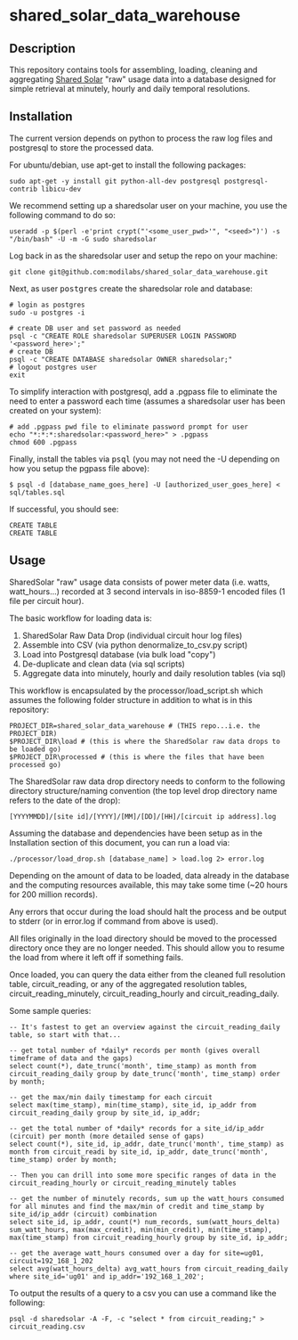 shared_solar_data_warehouse
===========================

Description
-----------

This repository contains tools for assembling, loading, cleaning and aggregating <a href="http://sharedsolar.org/" target="_blank">Shared Solar</a> "raw" usage data into a database designed for simple retrieval at minutely, hourly and daily temporal resolutions.


Installation
------------

The current version depends on python to process the raw log files and postgresql to store the processed data.  

For ubuntu/debian, use apt-get to install the following packages:

```
sudo apt-get -y install git python-all-dev postgresql postgresql-contrib libicu-dev
```

We recommend setting up a sharedsolar user on your machine, you use the following command to do so:

```
useradd -p $(perl -e'print crypt("'<some_user_pwd>'", "<seed>")') -s "/bin/bash" -U -m -G sudo sharedsolar
```

Log back in as the sharedsolar user and setup the repo on your machine:  

```
git clone git@github.com:modilabs/shared_solar_data_warehouse.git
```

Next, as user <tt>postgres</tt> create the sharedsolar role and database:

```
# login as postgres
sudo -u postgres -i

# create DB user and set password as needed
psql -c "CREATE ROLE sharedsolar SUPERUSER LOGIN PASSWORD '<password_here>';"
# create DB
psql -c "CREATE DATABASE sharedsolar OWNER sharedsolar;"
# logout postgres user
exit
```

To simplify interaction with postgresql, add a .pgpass file to eliminate the need to enter a password each time (assumes a sharedsolar user has been created on your system):

```
# add .pgpass pwd file to eliminate password prompt for user
echo "*:*:*:sharedsolar:<password_here>" > .pgpass
chmod 600 .pgpass

```

Finally, install the tables via <tt>psql</tt> (you may not need the -U depending on how you setup the pgpass file above):

```
$ psql -d [database_name_goes_here] -U [authorized_user_goes_here] < sql/tables.sql
```

If successful, you should see:

```
CREATE TABLE
CREATE TABLE
```

Usage
-----

SharedSolar "raw" usage data consists of power meter data (i.e. watts, watt_hours...) recorded at 3 second intervals in iso-8859-1 encoded files (1 file per circuit hour).  

The basic workflow for loading data is:

1. SharedSolar Raw Data Drop (individual circuit hour log files)  
2. Assemble into CSV (via python denormalize_to_csv.py script)  
3. Load into Postgresql database (via bulk load "copy")  
4. De-duplicate and clean data (via sql scripts)  
5. Aggregate data into minutely, hourly and daily resolution tables (via sql)  

This workflow is encapsulated by the processor/load_script.sh which assumes the following folder structure in addition to what is in this repository:

```
PROJECT_DIR=shared_solar_data_warehouse # (THIS repo...i.e. the PROJECT_DIR)  
$PROJECT_DIR\load # (this is where the SharedSolar raw data drops to be loaded go)  
$PROJECT_DIR\processed # (this is where the files that have been processed go)  
```

The SharedSolar raw data drop directory needs to conform to the following directory structure/naming convention (the top level drop directory name refers to the date of the drop):

```
[YYYYMMDD]/[site id]/[YYYY]/[MM]/[DD]/[HH]/[circuit ip address].log
```

Assuming the database and dependencies have been setup as in the Installation section of this document, you can run a load via:

```
./processor/load_drop.sh [database_name] > load.log 2> error.log
```

Depending on the amount of data to be loaded, data already in the database and the computing resources available, this may take some time (~20 hours for 200 million records).

Any errors that occur during the load should halt the process and be output to stderr (or in error.log if command from above is used).  

All files originally in the load directory should be moved to the processed directory once they are no longer needed.  This should allow you to resume the load from where it left off if something fails.  

Once loaded, you can query the data either from the cleaned full resolution table, circuit_reading, or any of the aggregated resolution tables, circuit_reading_minutely, circuit_reading_hourly and circuit_reading_daily.

Some sample queries:

```
-- It's fastest to get an overview against the circuit_reading_daily table, so start with that...

-- get total number of *daily* records per month (gives overall timeframe of data and the gaps)
select count(*), date_trunc('month', time_stamp) as month from circuit_reading_daily group by date_trunc('month', time_stamp) order by month;

-- get the max/min daily timestamp for each circuit
select max(time_stamp), min(time_stamp), site_id, ip_addr from circuit_reading_daily group by site_id, ip_addr;

-- get the total number of *daily* records for a site_id/ip_addr (circuit) per month (more detailed sense of gaps)
select count(*), site_id, ip_addr, date_trunc('month', time_stamp) as month from circuit_readi by site_id, ip_addr, date_trunc('month', time_stamp) order by month;

-- Then you can drill into some more specific ranges of data in the circuit_reading_hourly or circuit_reading_minutely tables

-- get the number of minutely records, sum up the watt_hours consumed for all minutes and find the max/min of credit and time_stamp by site_id/ip_addr (circuit) combination
select site_id, ip_addr, count(*) num_records, sum(watt_hours_delta) sum_watt_hours, max(max_credit), min(min_credit), min(time_stamp), max(time_stamp) from circuit_reading_hourly group by site_id, ip_addr;

-- get the average watt_hours consumed over a day for site=ug01, circuit=192_168_1_202 
select avg(watt_hours_delta) avg_watt_hours from circuit_reading_daily where site_id='ug01' and ip_addr='192_168_1_202';
```

To output the results of a query to a csv you can use a command like the following:  
```
psql -d sharedsolar -A -F, -c "select * from circuit_reading;" > circuit_reading.csv
```


